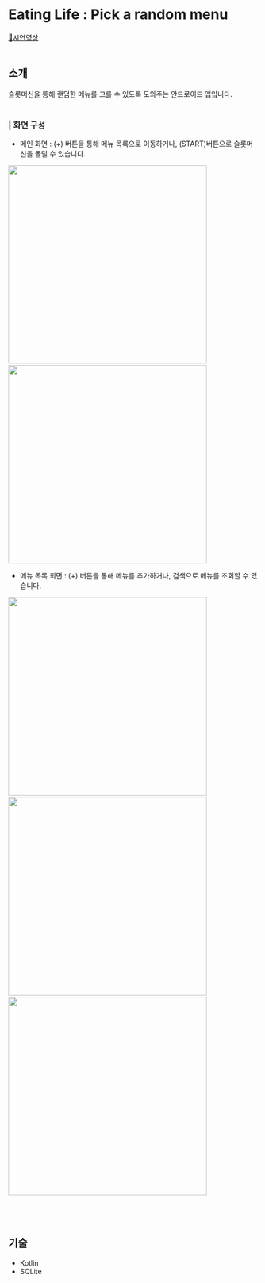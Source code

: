 # Eating Life : Pick a random menu
[:movie_camera:시연영상](https://youtu.be/yM0tjEj0elc)
<br/><br/>

## 소개
슬롯머신을 통해 랜덤한 메뉴를 고를 수 있도록 도와주는 안드로이드 앱입니다.
<br/><br/>

### | 화면 구성
- 메인 화면 : (+) 버튼을 통해 메뉴 목록으로 이동하거나, (START)버튼으로 슬롯머신을 돌릴 수 있습니다.

<img src="https://user-images.githubusercontent.com/45448572/125191718-d8716980-e27e-11eb-9ac3-7d000188e656.jpg" height="400px"> &nbsp;&nbsp; <img src="https://user-images.githubusercontent.com/45448572/125191799-3e5df100-e27f-11eb-9ace-4848445b8779.png" height="400px">
<br/>

- 메뉴 목록 회면 : (+) 버튼을 통해 메뉴를 추가하거나, 검색으로 메뉴를 조회할 수 있습니다.

<img src="https://user-images.githubusercontent.com/45448572/125191870-94329900-e27f-11eb-8ce2-3dc65c7a9c82.png" height="400px"> &nbsp;&nbsp; <img src="https://user-images.githubusercontent.com/45448572/125191884-9f85c480-e27f-11eb-9ba7-356e9e59ac2f.png" height="400px"> &nbsp;&nbsp; <img src="https://user-images.githubusercontent.com/45448572/125191895-b62c1b80-e27f-11eb-8144-c88bfe311d14.png" height="400px">
<br/><br/><br/><br/>


## 기술
- Kotlin
- SQLite
<br/>
